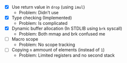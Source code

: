 -   [x] Use return value in `drop` (using `imul`)
    -   Problem: Didn't use
-   [x] Type checking (Implemented)
    -   Problem: Is complicated
-   [x] Dynamic buffer allocation (In STDLIB using `brk` syscall)
    -   Problem: Both mmap and brk confused me
-   [ ] Macro scope
    -   Problem: No scope tracking
-   [ ] Copying `n` ammount of elements (instead of `1`)
    -   Problem: Limited registers and no second stack
